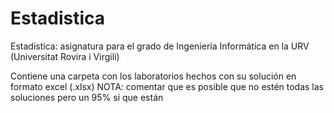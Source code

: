 # Estadistica
Estadística: asignatura para el grado de Ingeniería Informática en la URV (Universitat Rovira i Virgili)


Contiene una carpeta con los laboratorios hechos con su solución en formato excel (.xlsx)
NOTA: comentar que es posible que no estén todas las soluciones pero un 95% si que están

